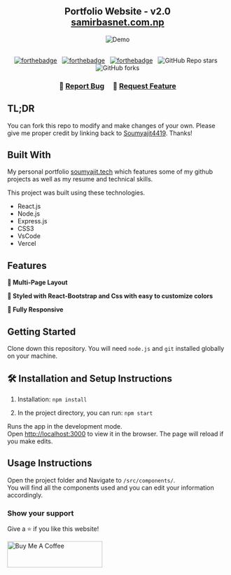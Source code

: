 <h2 align="center">
  Portfolio Website - v2.0<br/>
  <a href="https://samirbasnet.com.np/" target="_blank" rel="dofollow">samirbasnet.com.np</a>
</h2>
<div align="center">
  <img alt="Demo" src="./Images/readme-img1.png" />
</div>

<br/>

<center>

[![forthebadge](https://forthebadge.com/images/badges/built-with-love.svg)](https://forthebadge.com) &nbsp;
[![forthebadge](https://forthebadge.com/images/badges/made-with-javascript.svg)](https://forthebadge.com) &nbsp;
[![forthebadge](https://forthebadge.com/images/badges/open-source.svg)](https://forthebadge.com) &nbsp;
![GitHub Repo stars](https://img.shields.io/github/stars/soumyajit4419/Portfolio?color=red&logo=github&style=for-the-badge) &nbsp;
![GitHub forks](https://img.shields.io/github/forks/soumyajit4419/Portfolio?color=red&logo=github&style=for-the-badge)

</center>

<h3 align="center">
    🔹
    <a href="https://github.com/soumyajit4419/Portfolio/issues">Report Bug</a> &nbsp; &nbsp;
    🔹
    <a href="https://github.com/soumyajit4419/Portfolio/issues">Request Feature</a>
</h3>

## TL;DR

You can fork this repo to modify and make changes of your own. Please give me proper credit by linking back to [Soumyajit4419](https://github.com/soumyajit4419/Portfolio). Thanks!

## Built With

My personal portfolio <a href="http://soumyajit.tech/" target="_blank">soumyajit.tech</a> which features some of my github projects as well as my resume and technical skills.<br/>

This project was built using these technologies.

- React.js
- Node.js
- Express.js
- CSS3
- VsCode
- Vercel

## Features

**📖 Multi-Page Layout**

**🎨 Styled with React-Bootstrap and Css with easy to customize colors**

**📱 Fully Responsive**

## Getting Started

Clone down this repository. You will need `node.js` and `git` installed globally on your machine.

## 🛠 Installation and Setup Instructions

1. Installation: `npm install`

2. In the project directory, you can run: `npm start`

Runs the app in the development mode.\
Open [http://localhost:3000](http://localhost:3000) to view it in the browser.
The page will reload if you make edits.

## Usage Instructions

Open the project folder and Navigate to `/src/components/`. <br/>
You will find all the components used and you can edit your information accordingly.

### Show your support

Give a ⭐ if you like this website!

<a href="https://www.buymeacoffee.com/soumyajit4419" target="_blank"><img src="https://cdn.buymeacoffee.com/buttons/v2/default-violet.png" alt="Buy Me A Coffee" height= "60px" width= "217px" ></a>
